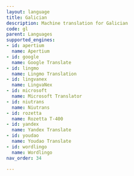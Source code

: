 ```yaml
---
layout: language
title: Galician
description: Machine translation for Galician
code: gl
parent: Languages
supported_engines:
- id: apertium
  name: Apertium
- id: google
  name: Google Translate
- id: lingmo
  name: Lingmo Translation
- id: lingvanex
  name: LingvaNex
- id: microsoft
  name: Microsoft Translator
- id: niutrans
  name: Niutrans
- id: rozetta
  name: Rozetta T-400
- id: yandex
  name: Yandex Translate
- id: youdao
  name: Youdao Translate
- id: wordlingo
  name: Wordlingo
nav_order: 34

---
```



